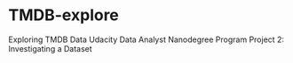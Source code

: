 # TMDB-explore
Exploring TMDB Data
Udacity Data Analyst Nanodegree Program
Project 2: Investigating a Dataset
